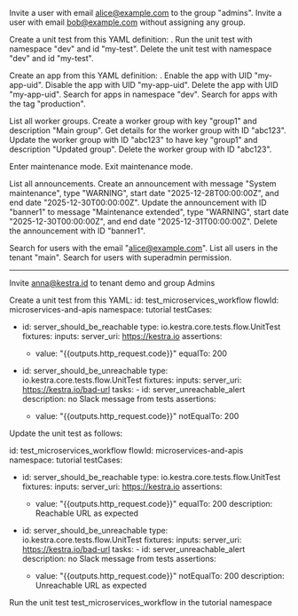Invite a user with email alice@example.com to the group "admins".
Invite a user with email bob@example.com without assigning any group.

Create a unit test from this YAML definition: <paste YAML here>.
Run the unit test with namespace "dev" and id "my-test".
Delete the unit test with namespace "dev" and id "my-test".

Create an app from this YAML definition: <paste YAML here>.
Enable the app with UID "my-app-uid".
Disable the app with UID "my-app-uid".
Delete the app with UID "my-app-uid".
Search for apps in namespace "dev".
Search for apps with the tag "production".

List all worker groups.
Create a worker group with key "group1" and description "Main group".
Get details for the worker group with ID "abc123".
Update the worker group with ID "abc123" to have key "group1" and description "Updated group".
Delete the worker group with ID "abc123".

Enter maintenance mode.
Exit maintenance mode.

List all announcements.
Create an announcement with message "System maintenance", type "WARNING", start date "2025-12-28T00:00:00Z", and end date "2025-12-30T00:00:00Z".
Update the announcement with ID "banner1" to message "Maintenance extended", type "WARNING", start date "2025-12-30T00:00:00Z", and end date "2025-12-31T00:00:00Z".
Delete the announcement with ID "banner1".

Search for users with the email "alice@example.com".
List all users in the tenant "main".
Search for users with superadmin permission.

---

Invite anna@kestra.id to tenant demo and group Admins

Create a unit test from this YAML:
id: test_microservices_workflow
flowId: microservices-and-apis
namespace: tutorial
testCases:
  - id: server_should_be_reachable
    type: io.kestra.core.tests.flow.UnitTest
    fixtures:
      inputs:
        server_uri: https://kestra.io
    assertions:
      - value: "{{outputs.http_request.code}}"
        equalTo: 200

  - id: server_should_be_unreachable
    type: io.kestra.core.tests.flow.UnitTest
    fixtures:
      inputs:
        server_uri: https://kestra.io/bad-url
      tasks:
        - id: server_unreachable_alert
          description: no Slack message from tests
    assertions:
      - value: "{{outputs.http_request.code}}"
        notEqualTo: 200

Update the unit test as follows:

id: test_microservices_workflow
flowId: microservices-and-apis
namespace: tutorial
testCases:
  - id: server_should_be_reachable
    type: io.kestra.core.tests.flow.UnitTest
    fixtures:
      inputs:
        server_uri: https://kestra.io
    assertions:
      - value: "{{outputs.http_request.code}}"
        equalTo: 200
        description: Reachable URL as expected

  - id: server_should_be_unreachable
    type: io.kestra.core.tests.flow.UnitTest
    fixtures:
      inputs:
        server_uri: https://kestra.io/bad-url
      tasks:
        - id: server_unreachable_alert
          description: no Slack message from tests
    assertions:
      - value: "{{outputs.http_request.code}}"
        notEqualTo: 200
        description: Unreachable URL as expected

Run the unit test test_microservices_workflow in the tutorial namespace

